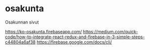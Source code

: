 # osakunta
Osakunnan sivut

https://ko-osakunta.firebaseapp.com/
https://medium.com/quick-code/how-to-integrate-react-redux-and-firebase-in-3-simple-steps-c44804a6af38
https://firebase.google.com/docs/cli/

